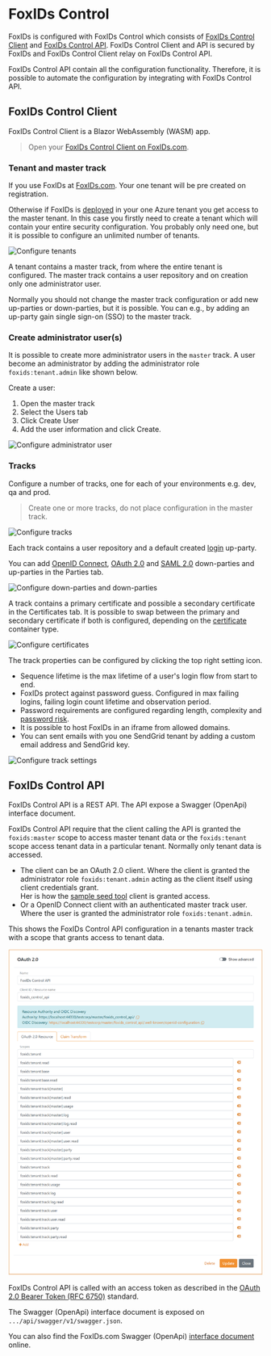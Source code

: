 # FoxIDs Control
FoxIDs is configured with FoxIDs Control which consists of [FoxIDs Control Client](#foxids-control-client) and [FoxIDs Control API](#foxids-control-api). FoxIDs Control Client and API is secured by FoxIDs and FoxIDs Control Client relay on FoxIDs Control API. 

FoxIDs Control API contain all the configuration functionality. Therefore, it is possible to automate the configuration by integrating with FoxIDs Control API.

## FoxIDs Control Client
FoxIDs Control Client is a Blazor WebAssembly (WASM) app.

> Open your [FoxIDs Control Client on FoxIDs.com](https://www.foxids.com/action/login). 

### Tenant and master track
If you use FoxIDs at [FoxIDs.com](https://foxids.com). Your one tenant will be pre created on registration.

Otherwise if FoxIDs is [deployed](development.md) in your one Azure tenant you get access to the master tenant. In this case you firstly need to create a tenant which will contain your entire security configuration. You probably only need one, but it is possible to configure an unlimited number of tenants.  

![Configure tenants](images/configure-tenant.png)

A tenant contains a master track, from where the entire tenant is configured. The master track contains a user repository and on creation only one administrator user.

Normally you should not change the master track configuration or add new up-parties or down-parties, but it is possible. You can e.g., by adding an up-party gain single sign-on (SSO) to the master track. 

### Create administrator user(s)

It is possible to create more administrator users in the `master` track. A user become an administrator by adding the administrator role `foxids:tenant.admin` like shown below.

Create a user:

1. Open the master track
2. Select the Users tab
3. Click Create User
4. Add the user information and click Create.

![Configure administrator user](images/configure-tenant-adminuser.png)

### Tracks
Configure a number of tracks, one for each of your environments e.g. dev, qa and prod.

> Create one or more tracks, do not place configuration in the master track.

![Configure tracks](images/configure-track.png)

Each track contains a user repository and a default created [login](login.md) up-party.

You can add [OpenID Connect](oidc.md), [OAuth 2.0](oauth-2.0.md) and [SAML 2.0](saml-2.0.md) down-parties and up-parties in the Parties tab. 

![Configure down-parties and down-parties](images/configure-parties.png)

A track contains a primary certificate and possible a secondary certificate in the Certificates tab. It is possible to swap between the primary and secondary certificate if both is configured, depending on the [certificate](certificates.md) container type.

![Configure certificates](images/configure-certificate.png)

The track properties can be configured by clicking the top right setting icon. 

- Sequence lifetime is the max lifetime of a user's login flow from start to end.
- FoxIDs protect against password guess. Configured in max failing logins, failing login count lifetime and observation period.
- Password requirements are configured regarding length, complexity and [password risk](https://haveibeenpwned.com/Passwords).
- It is possible to host FoxIDs in an iframe from allowed domains.
- You can sent emails with you one SendGrid tenant by adding a custom email address and SendGrid key.

![Configure track settings](images/configure-track-setting.png)

## FoxIDs Control API
FoxIDs Control API is a REST API. The API expose a Swagger (OpenApi) interface document.

FoxIDs Control API require that the client calling the API is granted the `foxids:master` scope to access master tenant data or the `foxids:tenant` scope access tenant data in a particular tenant. Normally only tenant data is accessed.

 - The client can be an OAuth 2.0 client. Where the client is granted the administrator role `foxids:tenant.admin` acting as the client itself using client credentials grant.  
 Her is how the [sample seed tool](samples.md#configure-the-sample-seed-tool) client is granted access.
 - Or a OpenID Connect client with an authenticated master track user. Where the user is granted the administrator role `foxids:tenant.admin`. 

This shows the FoxIDs Control API configuration in a tenants master track with a scope that grants access to tenant data.

![Configure foxids_control_api](images/configure-foxids_control_api.png)

FoxIDs Control API is called with an access token as described in the [OAuth 2.0 Bearer Token (RFC 6750)](https://datatracker.ietf.org/doc/html/rfc6750) standard.

The Swagger (OpenApi) interface document is exposed on `.../api/swagger/v1/swagger.json`.  

You can also find the FoxIDs.com Swagger (OpenApi) [interface document](https://control.foxids.com/api/swagger/v1/swagger.json) online.

